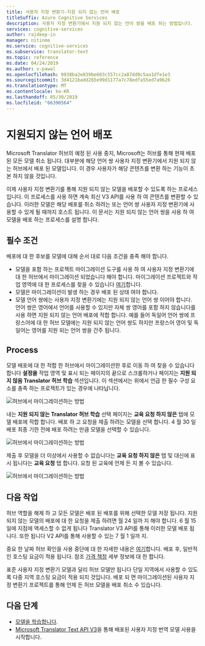 ```yaml
---
title: 사용자 지정 변환기-지원 되지 않는 언어 배포
titleSuffix: Azure Cognitive Services
description: 사용자 지정 변환기에서 지원 되지 않는 언어 쌍을 배포 하는 방법입니다.
services: cognitive-services
author: rajdeep-in
manager: nitinme
ms.service: cognitive-services
ms.subservice: translator-text
ms.topic: reference
ms.date: 04/24/2019
ms.author: v-pawal
ms.openlocfilehash: 0938ba2e839be603c557cc2a87dd0c5aa1dfe1e3
ms.sourcegitcommit: 3d4121badd265e99d1177a7c78edfa55ed7a9626
ms.translationtype: MT
ms.contentlocale: ko-KR
ms.lasthandoff: 05/30/2019
ms.locfileid: "66390564"
---
```

# <a name="unsupported-language-deployments"></a>지원되지 않는 언어 배포

<!--Custom Translator provides the highest-quality translations possible using the latest techniques in neural machine learning. While Microsoft intends to make neural training available in all languages, there are some limitations that prevent us from being able to offer neural machine translation in all language pairs.-->  

Microsoft Translator 허브의 예정 된 사용 중지, Microsoft는 허브를 통해 현재 배포 된 모든 모델 취소 됩니다. 대부분에 해당 언어 쌍 사용자 지정 변환기에서 지원 되지 않는 허브에서 배포 된 모델입니다.  이 경우 사용자가 해당 콘텐츠를 변환 하는 기능이 초본 하지 않을 것입니다.

이제 사용자 지정 변환기를 통해 지원 되지 않는 모델을 배포할 수 있도록 하는 프로세스입니다.  이 프로세스를 사용 하면 계속 최신 V3 API를 사용 하 여 콘텐츠를 변환할 수 있습니다.  이러한 모델은 해당 배포를 취소 하려는 또는 언어 쌍 사용자 지정 변환기에 사용할 수 있게 될 때까지 호스트 됩니다.  이 문서는 지원 되지 않는 언어 쌍을 사용 하 여 모델을 배포 하는 프로세스를 설명 합니다.

## <a name="prerequisites"></a>필수 조건

배포에 대 한 후보를 모델에 대해 순서 대로 다음 조건을 충족 해야 합니다.
* 모델을 포함 하는 프로젝트 마이그레이션 도구를 사용 하 여 사용자 지정 변환기에 대 한 허브에서 마이그레이션 되었습니다 해야 합니다.  마이그레이션 프로젝트와 작업 영역에 대 한 프로세스를 찾을 수 있습니다 [여기](how-to-migrate.md)합니다.
* 모델은 마이그레이션이 발생 하는 경우 배포 된 상태 여야 합니다.  
* 모델 언어 쌍에는 사용자 지정 변환기에는 지원 되지 않는 언어 쌍 이어야 합니다.  언어 쌍은 영어에서 언어를 사용할 수 있지만 자체 쌍 영어를 포함 하지 않습니다를 사용 하면 지원 되지 않는 언어 배포에 적합 합니다.  예를 들어 독일어 언어 쌍에 프랑스어에 대 한 허브 모델에는 지원 되지 않는 언어 쌍도 하지만 프랑스어 영어 및 독일어는 영어를 지원 되는 언어 쌍을 간주 됩니다.

## <a name="process"></a>Process
모델 배포에 대 한 적합 한 허브에서 마이그레이션한 후로 이동 하 여 찾을 수 있습니다 합니다 **설정을** 작업 영역 및 표시 되는 페이지의 끝으로 스크롤하거나 페이지는 **지원 되지 않음 Translator 허브 학습** 섹션입니다.  이 섹션에서는 위에서 언급 한 필수 구성 요소를 충족 하는 프로젝트가 있는 경우에 나타납니다.

![허브에서 마이그레이션하는 방법](media/unsupported-language-deployments/unsupported-translator-hub-trainings.jpg)

내는 **지원 되지 않는 Translator 허브 학습** 선택 페이지는 **교육 요청 하지 않은** 탭에 모델 배포에 적합 합니다.  배포 하 고 요청을 제출 하려는 모델을 선택 합니다.   4 월 30 일 배포 최종 기한 전에 배포 하려는 만큼 모델을 선택할 수 있습니다.
 
![허브에서 마이그레이션하는 방법](media/unsupported-language-deployments/unsupported-translator-hub-trainings-list.jpg)

제출 후 모델을 더 이상에서 사용할 수 없습니다는 **교육 요청 하지 않은** 탭 및 대신에 표시 됩니다는 **교육 요청** 탭 합니다.  요청 된 교육에 언제 든 지 볼 수 있습니다.

![허브에서 마이그레이션하는 방법](media/unsupported-language-deployments/request-unsupported-trainings.jpg) 

## <a name="whats-next"></a>다음 작업

허브 역할을 해제 하 고 모든 모델은 배포 된 배포를 위해 선택한 모델 저장 됩니다.  지원 되지 않는 모델의 배포에 대 한 요청을 제출 하려면 월 24 일까 지 해야 합니다.  6 월 15 일에 지점에 액세스할 수 없게 됩니다 Translator V3 API를 통해 이러한 모델 배포 됩니다.  또한 됩니다 V2 API를 통해 사용할 수 있는 7 월 1 일까 지.  

중요 한 날짜 허브 확인을 사용 중단에 대 한 자세한 내용은 [여기](https://www.microsoft.com/translator/business/hub/)합니다.
배포 후, 일반적인 호스팅 요금이 적용 됩니다.  참조 [가격 책정](https://azure.microsoft.com/pricing/details/cognitive-services/translator-text-api/) 세부 정보에 대 한 합니다.  

표준 사용자 지정 변환기 모델과 달리 허브 모델만 됩니다 단일 지역에서 사용할 수 있도록 다중 지역 호스팅 요금이 적용 되지 것입니다.  배포 되 면 마이그레이션된 사용자 지정 변환기 프로젝트를 통해 언제 든 허브 모델을 배포 취소 수 있습니다.

## <a name="next-steps"></a>다음 단계

- [모델을 학습합니다](how-to-train-model.md).
- [Microsoft Translator Text API V3](https://docs.microsoft.com/azure/cognitive-services/translator/reference/v3-0-translate?tabs=curl)을 통해 배포된 사용자 지정 번역 모델 사용을 시작합니다.
